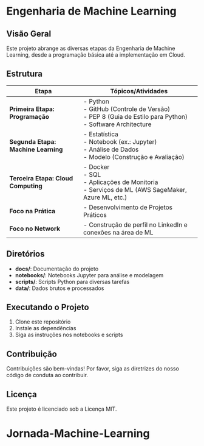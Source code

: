 # Engenharia de Machine Learning

## Visão Geral
Este projeto abrange as diversas etapas da Engenharia de Machine Learning, desde a programação básica até a implementação em Cloud.

## Estrutura
| **Etapa**                 | **Tópicos/Atividades**                                                                         |
|---------------------------|------------------------------------------------------------------------------------------------|
| **Primeira Etapa: Programação** | - Python<br>- GitHub (Controle de Versão)<br>- PEP 8 (Guia de Estilo para Python)<br>- Software Architecture |
| **Segunda Etapa: Machine Learning** | - Estatística<br>- Notebook (ex.: Jupyter)<br>- Análise de Dados<br>- Modelo (Construção e Avaliação)   |
| **Terceira Etapa: Cloud Computing**          | - Docker<br>- SQL<br>- Aplicações de Monitoria<br>- Serviços de ML (AWS SageMaker, Azure ML, etc.)        |
| **Foco na Prática**       | - Desenvolvimento de Projetos Práticos                                                        |
| **Foco no Network**       | - Construção de perfil no LinkedIn e conexões na área de ML                                   |




## Diretórios
- **docs/**: Documentação do projeto
- **notebooks/**: Notebooks Jupyter para análise e modelagem
- **scripts/**: Scripts Python para diversas tarefas
- **data/**: Dados brutos e processados

## Executando o Projeto
1. Clone este repositório
2. Instale as dependências
3. Siga as instruções nos notebooks e scripts

## Contribuição
Contribuições são bem-vindas! Por favor, siga as diretrizes do nosso código de conduta ao contribuir.

## Licença
Este projeto é licenciado sob a Licença MIT.
# Jornada-Machine-Learning
